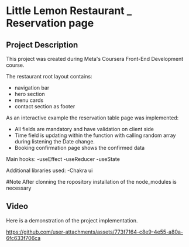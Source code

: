 # Little Lemon  Restaurant _ Reservation page

## Project Description
This project was created during Meta's Coursera Front-End Development course. 

The restaurant root layout contains:
- navigation bar
- hero section
- menu cards
- contact section as footer

As an interactive example the reservation table page was implemented:
- All fields are mandatory and have validation on client side
- Time field is updating within the function with calling random array during listening the Date change.
- Booking confirmation page shows the confirmed data

Main hooks:
-useEffect
-useReducer
-useState

Additional libraries used:
-Chakra ui

#Note
After clonning the ropository installation of the node_modules is necessary

## Video
Here is a demonstration of the project implementation.




https://github.com/user-attachments/assets/773f7164-c8e9-4e55-a80a-6fc633f706ca


